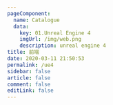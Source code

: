 ```yaml
---
pageComponent: 
  name: Catalogue
  data: 
    key: 01.Unreal Engine 4
    imgUrl: /img/web.png
    description: unreal engine 4
title: 前端
date: 2020-03-11 21:50:53
permalink: /ue4
sidebar: false
article: false
comment: false
editLink: false
---
```



